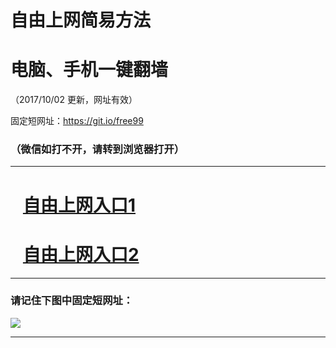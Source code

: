 ﻿# 自由上网简易方法

# 电脑、手机一键翻墙

（2017/10/02 更新，网址有效）

固定短网址：https://git.io/free99

### （微信如打不开，请转到浏览器打开）


***





# &nbsp;&nbsp; <a href="http://ft238812800.fwtz-zhenx1001.xyz/fwqtz01.html?t=10020019044 " target="_blank">自由上网入口1</a>
# &nbsp;&nbsp; <a href="http://ft111414055.fw-tzzhen1002.xyz/fwqtz02.html?t=1002001457 " target="_blank">自由上网入口2</a>
***

### 请记住下图中固定短网址：

<img src="https://s3-us-west-2.amazonaws.com/fwq-1001/yjfq-20170905okok.png" /> 


***

